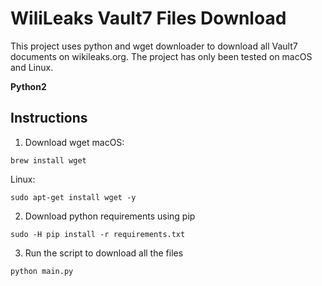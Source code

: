 # WiliLeaks Vault7 Files Download
This project uses python and wget downloader to download all Vault7 documents on wikileaks.org. The project has only been tested on macOS and Linux.

**Python2**
## Instructions
1. Download wget
macOS:
```
brew install wget
```
Linux:
```
sudo apt-get install wget -y
```
2. Download python requirements using pip
```
sudo -H pip install -r requirements.txt
```
3. Run the script to download all the files
```
python main.py
```
